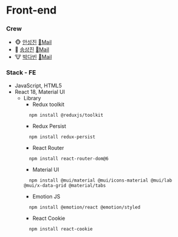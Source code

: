# Front-end

### Crew
  - 🐵 [안성진](https://github.com/anveloper) [📧Mail](mailto:hitedin@gmail.com)
  - 🐶 [송상진](https://github.com/DebSang) [📧Mail](mailto:tkdwls180622@gmail.com)
  - 🐮 [박다빈](https://github.com/elqla) [📧Mail](mailto:elqla19@gmail.com)

### Stack - FE 
  - JavaScript, HTML5
  - React 18, Material UI
    - Library
      - Redux toolkit
      ```
        npm install @reduxjs/toolkit
      ```
      - Redux Persist
      ```
        npm install redux-persist
      ```
      - React Router
      ```
        npm install react-router-dom@6
      ```
      - Material UI
      ```
        npm install @mui/material @mui/icons-material @mui/lab @mui/x-data-grid @material/tabs
      ```
      - Emotion JS
      ```
        npm install @emotion/react @emotion/styled
      ```
      - React Cookie
      ```
        npm install react-cookie
      ```

